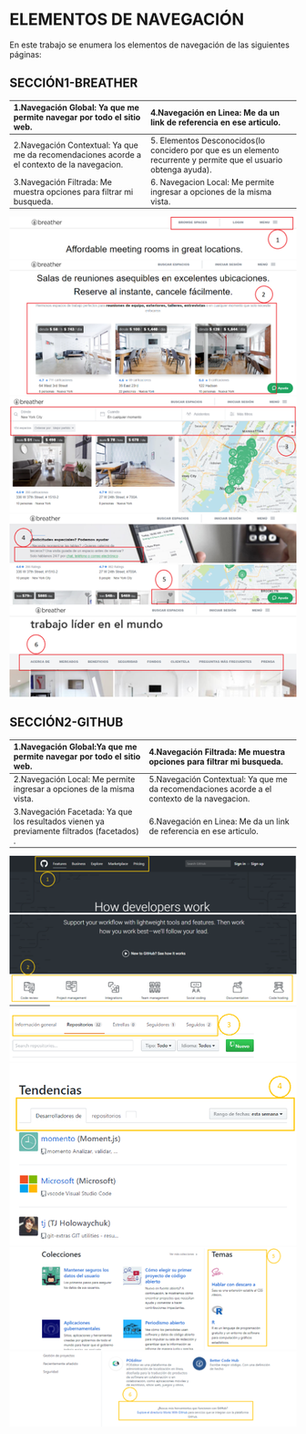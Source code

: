 # **ELEMENTOS DE NAVEGACIÓN**
En este trabajo se enumera los elementos de navegación de las siguientes páginas:

## **SECCIÓN1-BREATHER**

| 1.Navegación Global: Ya que me permite navegar por todo el sitio web.  |   4.Navegación en Linea: Me da un link de referencia en ese articulo.|
|:-------------|:-------------|
| 2.Navegación Contextual: Ya que me da recomendaciones acorde a el contexto de la navegacion. | 5. Elementos Desconocidos(lo concidero por que es un elemento recurrente y permite que el usuario obtenga ayuda). |
| 3.Navegación Filtrada: Me muestra opciones para filtrar mi busqueda. | 6. Navegacion Local: Me permite ingresar a opciones de la misma vista.|  

![Imagen Breather](assets/images/imgs1.png)
![Imagen Breather](assets/images/img2.png)  
![Imagen Breather](assets/images/img3.png)  
![Imagen Breather](assets/images/img4.png)  
![Imagen Breather](assets/images/img5.png)  
![Imagen Breather](assets/images/img6.png)  


## **SECCIÓN2-GITHUB**  

| 1.Navegación Global:Ya que me permite navegar por todo el sitio web. | 4.Navegación Filtrada: Me muestra opciones para filtrar mi busqueda. |
|:-------------|:-------------|
| 2.Navegación Local:  Me permite ingresar a opciones de la misma vista. | 5.Navegación Contextual: Ya que me da recomendaciones acorde a el contexto de la navegacion. |
| 3.Navegación Facetada: Ya que los resultados vienen ya previamente filtrados (facetados) . | 6.Navegación en Linea:  Me da un link de referencia en ese articulo.|  

![Imagen Breather](assets/images/imagen1.png)
![Imagen Breather](assets/images/imagen2.png)
![Imagen Breather](assets/images/imagen3.png)
![Imagen Breather](assets/images/imagen4.png)
![Imagen Breather](assets/images/imagen5.png)
![Imagen Breather](assets/images/imagen6.png)
